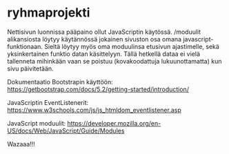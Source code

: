 # ryhmaprojekti

Nettisivun luonnissa pääpaino ollut JavaScriptin käytössä.
/moduulit alikansiosta löytyy käytännössä jokainen sivuston osa omana javascript-funktionaan.
Sieltä löytyy myös oma moduulinsa etusivun ajastimelle, sekä yksinkertainen funktio datan käsittelyyn. Tällä hetkellä dataa ei vielä tallenneta
mihinkään vaan se poistuu (kovakoodattuja lukuunottamatta) kun sivu päivitetään.

Dokumentaatio Bootstrapin käyttöön:
https://getbootstrap.com/docs/5.2/getting-started/introduction/

JavaScriptin EventListenerit:
https://www.w3schools.com/js/js_htmldom_eventlistener.asp

JavaScript moduulit:
https://developer.mozilla.org/en-US/docs/Web/JavaScript/Guide/Modules

Wazaaa!!!